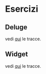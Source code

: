 # Esercizi

## Deluge

vedi [qui](/tracce_deluge.md) le tracce.

## Widget

vedi [qui](/tracce_widget.md) le tracce.
